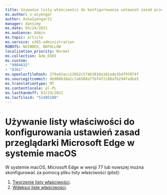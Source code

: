 ```yaml
---
title: Używanie listy właściwości do konfigurowania ustawień zasad przeglądarki Microsoft Edge w systemie macOS
ms.author: v-aiyengar
author: AshaIyengar21
manager: dansimp
ms.date: 03/24/2021
ms.audience: Admin
ms.topic: article
ms.service: o365-administration
ROBOTS: NOINDEX, NOFOLLOW
localization_priority: Normal
ms.collection: Adm_O365
ms.custom:
- "9004632"
- "8361"
ms.openlocfilehash: 279a42acc12662c57463010a101ade35df97074f
ms.sourcegitcommit: db908b3da2c7a6508a77bf4f2c80afb294fadbd1
ms.translationtype: MT
ms.contentlocale: pl-PL
ms.lasthandoff: 03/29/2021
ms.locfileid: "51405100"
---
```

# <a name="use-a-property-list-to-configure-the-policy-settings-for-microsoft-edge-on-macos"></a>Używanie listy właściwości do konfigurowania ustawień zasad przeglądarki Microsoft Edge w systemie macOS

W systemie macOS, Microsoft Edge w wersji 77 lub nowszej można skonfigurować za pomocą pliku listy właściwości (plist):

1. [Tworzenie listy właściwości](https://go.microsoft.com/fwlink/?linkid=2134726).
1. [Wdeksuj listę właściwości](https://go.microsoft.com/fwlink/?linkid=2134727).
